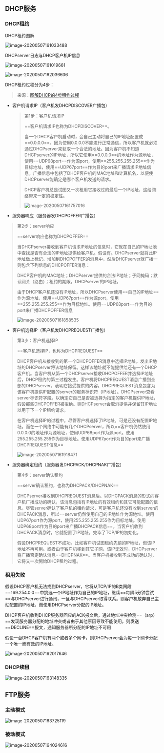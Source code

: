 ## DHCP服务

### DHCP租约

DHCP租约图解

![image-20200507161033488](../../Images/image-20200507161033488.png)

DHCPserver日志与DHCP客户机IP信息

![image-20200507161019661](../../Images/image-20200507161019661.png)

![image-20200507162036606](../../Images/image-20200507162036606.png)

DHCP租约过程分为4步：

> 来源：[图解DHCP的4步租约过程](https://www.cnblogs.com/tlnshuju/p/7356311.html)

- 客户机请求IP（客户机发DHCPDISCOVER广播包）

  > 第1步：客户机请求IP
  >
  > ==客户机请求IP也称为DHCPDISCOVER==。
  >
  > 当一个DHCP客户机启动时，会自己主动将自己的IP地址配置成==0.0.0.0==。因为使用0.0.0.0不能进行正常通信，所以客户机就必须通过DHCPserver来获取一个合法的地址。因为客户机不知道DHCPserver的IP地址，所以它使用==0.0.0.0==的地址作为源地址，使用==UDP68port==作为源port，使用==255.255.255.255==作为目标地址，使用==UDP67port==作为目的port来广播请求IP地址信息。广播信息中包括了DHCP客户机的MAC地址和计算机名，以便使DHCPserver能确定是哪个客户机发送的请求。
  >
  >  
  >
  > DHCP客户机总是试图又一次租用它接收过的最后一个IP地址，这给网络带来一定的稳定性。
  >
  > ![image-20200507161757016](../../Images/image-20200507161757016.png)

- 服务器响应（服务器发DHCPOFFER广播包）

> 第2步：server响应
>
> ==server响应也称为DHCPOFFER==
>
> 当DHCPserver接收到客户机请求IP地址的信息时，它就在自己的IP地址池中查找是否有合法的IP地址提供给客户机。假设有。DHCPserver就将此IP地址做上标记。增加到DHCPOFFER的消息中，然后DHCPserver就广播一则包含下列信息的DHCPOFFER消息：
>
> DHCP客户机的MAC地址；DHCPserver提供的合法IP地址；子网掩码；默认网关（路由）；租约的期限。DHCPserver的IP地址。
>
>  
>
> 由于DHCP客户机还没有IP地址，所以DHCPserver使用==自己的IP地址==作为源地址，使用==UDP67port==作为源port，使用==255.255.255.255==作为目标地址。使用==UDP68port==作为目的port来广播DHCPOFFER信息
>
> ![image-20200507161858535](../../Images/image-20200507161858535.png)

- 客户机选择IP（客户机发DHCPREQUEST广播包）

> 第3步：客户机选择IP
>
> ==客户机选择IP，也称为DHCPREQUEST==
>
> DHCP客户机从接收到的第一个DHCPOFFER消息中选择IP地址。发出IP地址的DHCPserver将该地址保留。这样该地址就不能提供给还有一个DHCP客户机。当客户机从第一个DHCPserver接收DHCPOFFER并选择IP地址后，DHCP租约的第三过程发生。客户机将DHCPREQUEST消息广播到全部的DHCPserver，表明它接受提供的内容。DHCPREQUEST消息包含为该客户机提供IP配置的server的服务标识符（IP地址）。DHCPserver查看server标识符字段。以确定它自己是否被选择为指定的客户机提供IP地址，假设那些DHCPOFFER被拒绝。则DHCPserver会取消提供并保留其IP地址以用于下一个IP租约请求。
>
>  
>
> 在客户机选择IP的过程中。尽管客户机选择了IP地址，可是还没有配置IP地址。而在一个网络中可能有几个DHCPserver，所以==客户机仍然使用0.0.0.0的地址作为源地址，使用UDP68port作为源port。使用255.255.255.255作为目标地址。使用UDP67port作为目的port来广播DHCPREQUEST信息==
>
> ![image-20200507161918471](../../Images/image-20200507161918471.png)

- 服务器确定租约（服务器发DHCPACK/DHCPNAK广播包）

> 第4步：server确认租约
>
> ==server确认租约，也称为DHCPACK/DHCPNAK==
>
> DHCPserver接收到DHCPREQUEST消息后。以DHCPACK消息的形式向客户机广播成功的确认，该消息包括有IP地址的有效租约和其它可能配置的信息。尽管server确认了客户机的租约请求，可是客户机还没有收到server的DHCPACK消息，所以==server仍然使用自己的IP地址作为源地址。使用UDP67port作为源port，使用255.255.255.255作为目标地址。使用UDP68port作为目的port来广播DHCPACK信息==。当客户机收到DHCPACK消息时，它就配置了IP地址。完毕了TCP/IP的初始化。
>
>  
>
> 假设DHCPREQUEST不成功。比如客户机试图租约先前的IP地址，但该IP地址不再可用。或者由于客户机移到其它子网，该IP无效时，DHCPserver将广播否定确认消息==DHCPNAK==。当客户机接收到不成功的确认时，它将又一次開始DHCP租约过程。

### 租用失败

假设DHCP客户机无法找到DHCPserver，它将从TCP/IP的B类网段==169.254.0.0==中挑选一个IP地址作为自己的IP地址，继续==每隔5分钟尝试==与DHCPserver进行通讯，一旦与DHCPserver取得联系。则客户机放弃自己主动配置的IP地址，而使用DHCPserver分配的IP地址。

DHCP客户机收到DHCP服务器回应的ACK报文后，通过地址冲突检测==（arp）==发现服务器分配的地址冲突或者由于其他原因导致不能使用，则发送==DECLINE==报文，通知服务器所分配的IP地址不可用

假设一台DHCP客户机有两个或者多个网卡，则DHCPserver会为每一个网卡分配一个唯一而有效的IP地址。

![image-20200507162017646](../../Images/image-20200507162017646.png)

### DHCP续租

![image-20200507163148335](../../Images/image-20200507163148335.png)



## FTP服务

### 主动模式

![image-20200507163725119](../../Images/image-20200507163725119.png)

### 被动模式

![image-20200507164024616](../../Images/image-20200507164024616.png)
